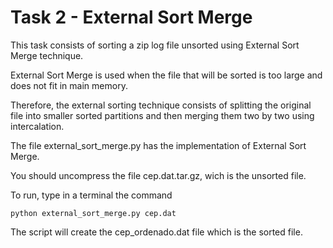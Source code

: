 # Task 2 - External Sort Merge

This task consists of sorting a zip log file unsorted using External Sort Merge technique.

External Sort Merge is used when the file that will be sorted is too large and does not fit in main memory.

Therefore, the external sorting technique consists of splitting the original file into smaller sorted partitions and then merging them two by two using intercalation.

The file external_sort_merge.py has the implementation of External Sort Merge.

You should uncompress the file cep.dat.tar.gz, wich is the unsorted file.

To run, type in a terminal the command
```
python external_sort_merge.py cep.dat
```

The script will create the cep_ordenado.dat file which is the sorted file.
